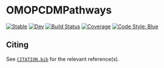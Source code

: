 # OMOPCDMPathways

[![Stable](https://img.shields.io/badge/docs-stable-blue.svg)](https://juliahealth.org/OMOPCDMPathways.jl/stable/)
[![Dev](https://img.shields.io/badge/docs-dev-blue.svg)](https://juliahealth.org/OMOPCDMPathways.jl/dev/)
[![Build Status](https://github.com/Jay-sanjay/OMOPCDMPathways.jl/actions/workflows/CI.yml/badge.svg?branch=main)](https://github.com/Jay-sanjay/OMOPCDMPathways.jl/actions/workflows/CI.yml?query=branch%3Amain)
[![Coverage](https://codecov.io/gh/Jay-sanjay/OMOPCDMPathways.jl/branch/main/graph/badge.svg)](https://codecov.io/gh/Jay-sanjay/OMOPCDMPathways.jl)
[![Code Style: Blue](https://img.shields.io/badge/code%20style-blue-4495d1.svg)](https://github.com/invenia/BlueStyle)

## Citing

See [`CITATION.bib`](CITATION.bib) for the relevant reference(s).
